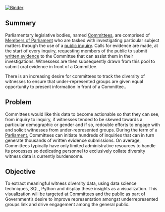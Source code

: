 [![Binder](http://mybinder.org/badge.svg)](https://mybinder.org/v2/gh/aebirim/notebooks/master)

## **Summary**

Parliamentary legislative bodies, named [Committees](https://en.wikipedia.org/wiki/Parliamentary_Committees_of_the_United_Kingdom), are comprised of [Members of Parliament](https://en.wikipedia.org/wiki/Member_of_parliament) who are tasked with investigating particular subject matters through the use of a [public inquiry](https://en.wikipedia.org/wiki/Public_inquiry). Calls for evidence are made, at the start of every inquiry, requesting members of the public to submit [written evidence](http://www.parliament.uk/documents/commons-committees/Health/CQCwrittenev01-05.pdf) to the Committee that can assist them in their investigations. Witnessess are then subsequently drawn from this pool to submit oral evidence in front of a Committee.

There is an increasing desire for committees to track the diversity of witnesses to ensure that under-represented groups are given equal opportunity to present information in front of a Committee..

## **Problem**

Committees would like this data to become actionable so that they can see, from inquiry to inquiry, if witnesses tended to be skewed towards a particular demographic or gender and if so, redouble efforts to engage with and solicit witnesses from under-represented groups. During the term of a [Parliament](https://en.wikipedia.org/wiki/Parliament_of_the_United_Kingdom), Committees can initiate hundreds of inquiries that can in turn generate thousands of written evidence submissions. On average, Committees typically have only limited administrative resources to handle its processes so dedicating personnel to exclusively collate diversity witness data is currently burdensome.

## **Objective**

To extract meaningful witness diversity data, using data science techniques, SQL, Python and display these insights as a visualization. This visualization will be targeted at Committees and the public as part of Government’s desire to improve representation amongst underrepresented groups link and drive engagement among the general public.
